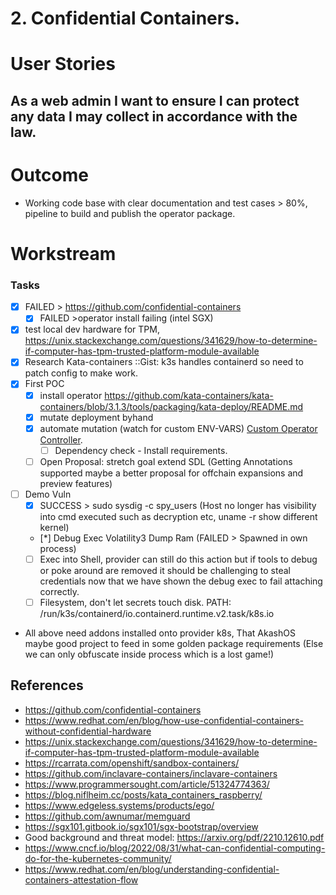 # 2. Confidential Containers.

# User Stories

## As a web admin I want to ensure I can protect any data I may collect in accordance with the law.

# Outcome

- Working code base with clear documentation and test cases > 80%, pipeline to build and publish the operator package.

# Workstream

### Tasks

- [x] FAILED > https://github.com/confidential-containers
  - [x] FAILED >operator install failing (intel SGX)
- [x] test local dev hardware for TPM, https://unix.stackexchange.com/questions/341629/how-to-determine-if-computer-has-tpm-trusted-platform-module-available
- [x] Research Kata-containers ::Gist: k3s handles containerd so need to patch config to make work.
- [x] First POC
  - [x] install operator https://github.com/kata-containers/kata-containers/blob/3.1.3/tools/packaging/kata-deploy/README.md
  - [x] mutate deployment byhand
  - [x] automate mutation (watch for custom ENV-VARS) [Custom Operator Controller](https://github.com/Cypherpunk-Labs/akash-confidential-containers-operator).
    - [ ] Dependency check - Install requirements.
  - [ ] Open Proposal: stretch goal extend SDL (Getting Annotations supported maybe a better proposal for offchain expansions and preview features)
- [ ] Demo Vuln
  - [x] SUCCESS > sudo sysdig -c spy_users (Host no longer has visibility into cmd executed such as decryption etc, uname -r show different kernel)
  - [*] Debug Exec Volatility3 Dump Ram (FAILED > Spawned in own process)
  - [ ] Exec into Shell, provider can still do this action but if tools to debug or poke around are removed it should be challenging to steal credentials now that we have shown the debug exec to fail attaching correctly.
  - [ ] Filesystem, don't let secrets touch disk. PATH: /run/k3s/containerd/io.containerd.runtime.v2.task/k8s.io
- All above need addons installed onto provider k8s, That AkashOS maybe good project to feed in some golden package requirements (Else we can only obfuscate inside process which is a lost game!)


## References 

- https://github.com/confidential-containers
- https://www.redhat.com/en/blog/how-use-confidential-containers-without-confidential-hardware
- https://unix.stackexchange.com/questions/341629/how-to-determine-if-computer-has-tpm-trusted-platform-module-available
- https://rcarrata.com/openshift/sandbox-containers/
- https://github.com/inclavare-containers/inclavare-containers
- https://www.programmersought.com/article/51324774363/
- https://blog.niflheim.cc/posts/kata_containers_raspberry/
- https://www.edgeless.systems/products/ego/
- https://github.com/awnumar/memguard
- https://sgx101.gitbook.io/sgx101/sgx-bootstrap/overview
- Good background and threat model: https://arxiv.org/pdf/2210.12610.pdf
- https://www.cncf.io/blog/2022/08/31/what-can-confidential-computing-do-for-the-kubernetes-community/
- https://www.redhat.com/en/blog/understanding-confidential-containers-attestation-flow
